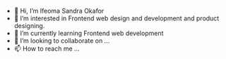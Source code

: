 - 👋 Hi, I’m Ifeoma Sandra Okafor
- 👀 I’m interested in Frontend web design and development and product designing.
- 🌱 I’m currently learning Frontend web development
- 💞️ I’m looking to collaborate on ...
- 📫 How to reach me ...

<!---
ISOkafor/ISOkafor is a ✨ special ✨ repository because its `README.md` (this file) appears on your GitHub profile.
You can click the Preview link to take a look at your changes.
--->

